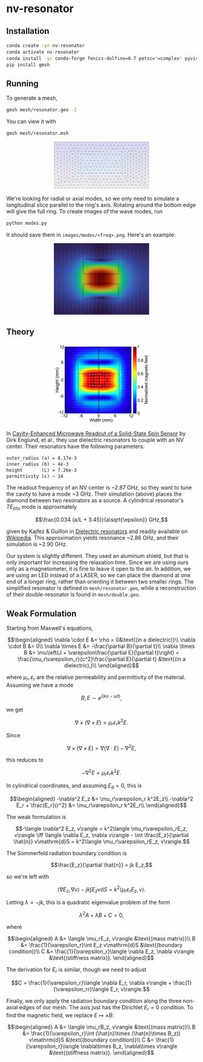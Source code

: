 # nv-resonator

## Installation

```bash
conda create -yn nv-resonator
conda activate nv-resonator
conda install -yc conda-forge fenics-dolfinx=0.7 petsc=*=complex* pyvista libstdcxx-ng gmsh scipy
pip install gmsh
```

## Running

To generate a mesh,

```bash
gmsh mesh/resonator.geo -2
```

You can view it with

```bash
gmsh mesh/resonator.msh
```

<div style="text-align: center">
    <img src="images/mesh.png" alt="Ring Mesh" width="50%"/>
</div>

We're looking for radial or axial modes, so we only need to simulate a longitudinal slice parallel to the ring's axis. Rotating around the bottom edge will give the full ring. To create images of the wave modes, run

```bash
python modes.py
```

It should save them in `images/modes/<freq>.png`. Here's an example:

<div style="text-align: center">
    <img src="images/mode.png" alt="Electric Field Mode" width="50%"/>
</div>


## Theory

<div style="text-align: center">
    <img src="images/paper_simulation.png" alt="Paper Simulation" width="50%"/>
</div>

In [Cavity-Enhanced Microwave Readout of a Solid-State Spin Sensor](https://www.nature.com/articles/s41467-021-21256-7) by Dirk Englund, et al., they use dielectric resonators to couple with an NV center. Their resonators have the following parameters:

```
outer_radius (a) = 8.17e-3
inner_radius (b) ~ 4e-3
height       (L) = 7.26e-3
permittivity (ε) ~ 34
```

The readout frequency of an NV center is ~2.87 GHz, so they want to tune the cavity to have a mode ~3 GHz. Their simulation (above) places the diamond between two resonators as a source. A cylindrical resonator's $TE_{01n}$ mode is approxmately

$$\frac{0.034 (a/L + 3.45)}{a\sqrt{\epsilon}} GHz,$$

given by Kajfez & Guillon in [Dielectric resonators](https://search.worldcat.org/en/title/927557286) and readily available on [Wikipedia](https://en.wikipedia.org/wiki/Dielectric_resonator#Theory_of_operation). This approximation yields resonance ~2.86 GHz, and their simulation is ~2.90 GHz.

Our system is slightly different. They used an aluminum shield, but that is only important for increasing the relaxation time. Since we are using ours only as a magnetometer, it is fine to leave it open to the air. In addition, we are using an LED instead of a LASER, so we can place the diamond at one end of a longer ring, rather than orienting it between two smaller rings. The simplified resonator is defined in `mesh/resonator.geo`, while a reconstruction of their double-resonator is found in `mesh/double.geo`.

## Weak Formulation

Starting from Maxwell's equations,

$$\begin{aligned}
\nabla \cdot E &= \rho = 0&\text{(in a dielectric)}\\
\nabla \cdot B &= 0\\
\nabla \times E &= -\frac{\partial B}{\partial t}\\
\nabla \times B &= \mu\left(J + \varepsilon\frac{\partial E}{\partial t}\right) = \frac{\mu_r\varepsilon_r}{c^2}\frac{\partial E}{\partial t} &\text{(in a dielectric),}\\
\end{aligned}$$

where $\mu_r, \varepsilon_r$ are the relative permeability and permittivity of the material. Assuming we have a mode

$$B, E\sim e^{i(kx - \omega t)},$$

we get

$$\nabla \times (\nabla\times E) = \mu_r\varepsilon_r k^2E.$$

Since

$$\nabla \times (\nabla\times E) = \nabla(\nabla\cdot E) - \nabla^2 E,$$

this reduces to

$$-\nabla^2 E = \mu_r\varepsilon_r k^2E.$$

In cylindrical coordinates, and assuming $E_\theta = 0$, this is

$$\begin{aligned}
-\nabla^2 E_z &= \mu_r\varepsilon_r k^2E_z\\
-\nabla^2 E_r + \frac{E_r}{r^2} &= \mu_r\varepsilon_r k^2E_r\\
\end{aligned}$$

The weak formulation is

$$-\langle \nabla^2 E_z, v\rangle = k^2\langle \mu_r\varepsilon_rE_z, v\rangle
\iff
\langle \nabla E_z, \nabla v\rangle - \int \frac{E_z}{\partial \hat{n}} v\mathrm{d}S = k^2\langle \mu_r\varepsilon_rE_z, v\rangle.$$

The Sommerfeld radiation boundary condition is

$$\frac{E_z}{\partial \hat{n}} = jk E_z,$$

so we're left with

$$\langle \nabla E_z, \nabla v\rangle - jk \int E_z v\mathrm{d}S = k^2 \langle \mu_r\varepsilon_rE_z, v\rangle.$$

Letting $\lambda = -jk$, this is a quadratic eigenvalue problem of the form

$$\lambda^2 A + \lambda B + C = 0,$$

where

$$\begin{aligned}
A &= \langle \mu_rE_z, v\rangle &\text{(mass matrix)}\\
B &= \frac{1}{\varepsilon_r}\int E_z v\mathrm{d}S &\text{(boundary condition)}\\
C &= \frac{1}{\varepsilon_r}\langle \nabla E_z, \nabla v\rangle &\text{(stiffness matrix)}.
\end{aligned}$$

The derivation for $E_r$ is similar, though we need to adjust

$$C = \frac{1}{\varepsilon_r}\langle \nabla E_r, \nabla v\rangle + \frac{1}{\varepsilon_rr}\langle E_r, v\rangle.$$

Finally, we only apply the radiation boundary condition along the three non-axial edges of our mesh. The axis just has the Dirichlet $E_r = 0$ condition. To find the magnetic field, we replace $E\mapsto \times B$:

$$\begin{aligned}
A &= \langle \mu_rB_z, v\rangle &\text{(mass matrix)}\\
B &= \frac{1}{\varepsilon_r}\int (\hat{n}\times (\hat{n}\times B_z)) v\mathrm{d}S &\text{(boundary condition)}\\
C &= \frac{1}{\varepsilon_r}\langle \nabla\times B_z, \nabla\times v\rangle &\text{(stiffness matrix)}.
\end{aligned}$$